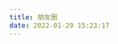 ```yaml
---
title: 朋友圈
date: 2022-01-29 15:23:17
---
```



<div id="hexo-circle-of-friends-root" style="background-color: #121212; color: #4B4B4B;"></div>
<script>
    let UserConfig = {
        // 填写你的api地址
        private_api_url: 'https://pyq.20010501.xyz/',
        // 初始加载几篇文章
        page_init_number: 20,
        // 点击加载更多时，一次最多加载几篇文章，默认10
        page_turning_number: 10,
        // 头像加载失败时，默认头像地址
        error_img: 'https://20010501.xyz/img/fluid.png',
        // 进入页面时第一次的排序规则
        sort_rule: 'created',
        // 本地文章缓存数据过期时间（天）
        expire_days: 1, 
    }
</script>
<script type="text/javascript" src="https://npm.elemecdn.com/fcircle-theme-yyyz@1.0.13/dist/fcircle.min.js"></script>
